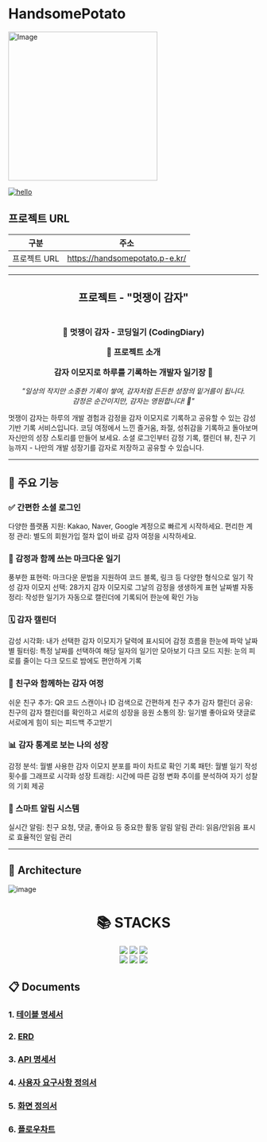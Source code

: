 # **HandsomePotato**
<img width="300" height="300" alt="Image" src="https://github.com/user-attachments/assets/a1cc7226-ac8d-4831-82cc-6761ced7be6d" />
<br>

[![hello](https://myhits.vercel.app/api/hit/https%3A%2F%2Fmyhits.vercel.app?color=blue&label=hello&size=small)](https://myhits.vercel.app)
## 프로젝트 URL
| 구분       | 주소                                                        |
|----------|-------------------------------------------------------------|
| 프로젝트 URL | https://handsomepotato.p-e.kr/ |
_____________________________________________________________________________

<h2 align="center">
    프로젝트 - "멋쟁이 감자"
</h2>

<h3 align="center">
<br>
🥔 멋쟁이 감자 - 코딩일기 (CodingDiary)
<br>

📖 프로젝트 소개

감자 이모지로 하루를 기록하는 개발자 일기장 🌱
</h3>

<p align="center">
  <i>"일상의 작지만 소중한 기록이 쌓여, 감자처럼 든든한 성장의 밑거름이 됩니다.
  <br>감정은 순간이지만, 감자는 영원합니다! 🥔"</i>
</p>

멋쟁이 감자는 하루의 개발 경험과 감정을 감자 이모지로 기록하고 공유할 수 있는 감성 기반 기록 서비스입니다. 코딩 여정에서 느낀 즐거움, 좌절, 성취감을 기록하고 돌아보며 자신만의 성장 스토리를 만들어 보세요. 소셜 로그인부터 감정 기록, 캘린더 뷰, 친구 기능까지 - 나만의 개발 성장기를 감자로 저장하고 공유할 수 있습니다.
<br>
_____________________________________________________________________________

## 🚀 주요 기능

### ✅ 간편한 소셜 로그인

다양한 플랫폼 지원: Kakao, Naver, Google 계정으로 빠르게 시작하세요.
편리한 계정 관리: 별도의 회원가입 절차 없이 바로 감자 여정을 시작하세요.

### 📝 감정과 함께 쓰는 마크다운 일기

풍부한 표현력: 마크다운 문법을 지원하여 코드 블록, 링크 등 다양한 형식으로 일기 작성
감자 이모지 선택: 28가지 감자 이모지로 그날의 감정을 생생하게 표현
날짜별 자동 정리: 작성한 일기가 자동으로 캘린더에 기록되어 한눈에 확인 가능

### 🗓️ 감자 캘린더

감성 시각화: 내가 선택한 감자 이모지가 달력에 표시되어 감정 흐름을 한눈에 파악
날짜별 필터링: 특정 날짜를 선택하여 해당 일자의 일기만 모아보기
다크 모드 지원: 눈의 피로를 줄이는 다크 모드로 밤에도 편안하게 기록

### 👫 친구와 함께하는 감자 여정

쉬운 친구 추가: QR 코드 스캔이나 ID 검색으로 간편하게 친구 추가
감자 캘린더 공유: 친구의 감자 캘린더를 확인하고 서로의 성장을 응원
소통의 장: 일기별 좋아요와 댓글로 서로에게 힘이 되는 피드백 주고받기

### 📊 감자 통계로 보는 나의 성장

감정 분석: 월별 사용한 감자 이모지 분포를 파이 차트로 확인
기록 패턴: 월별 일기 작성 횟수를 그래프로 시각화
성장 트래킹: 시간에 따른 감정 변화 추이를 분석하여 자기 성찰의 기회 제공

### 🔔 스마트 알림 시스템

실시간 알림: 친구 요청, 댓글, 좋아요 등 중요한 활동 알림
알림 관리: 읽음/안읽음 표시로 효율적인 알림 관리
<br>
_____________________________________________________________________________

## **🔱 Architecture**
![image](https://github.com/user-attachments/assets/ebd7d482-97b5-454d-be5d-1073682e4c90)
<div align=center><h1>📚 STACKS</h1></div>

<div align=center> 
    <img src="https://img.shields.io/badge/python-4169e1?style=for-the-badge&logo=python&logoColor=white"> 
    <img src="https://img.shields.io/badge/django-092E20?style=for-the-badge&logo=django&logoColor=white">
    <img src="https://img.shields.io/badge/github-181717?style=for-the-badge&logo=github&logoColor=white">
    <br>
    <img src="https://img.shields.io/badge/git-F05032?style=for-the-badge&logo=git&logoColor=white"> 
    <img src="https://img.shields.io/badge/postgresql-4479A1?style=for-the-badge&logo=postgresql&logoColor=white">
    <img src="https://img.shields.io/badge/amazonaws-232F3E?style=for-the-badge&logo=amazonaws&logoColor=white">
</div>

<h2>📋 Documents</h2>

### 1. [테이블 명세서](https://www.notion.so/1d8caf5650aa806abf75fdc5a7f720ed)
### 2. [ERD](https://www.erdcloud.com/d/gAKrEjuk6ECJdp2RL)
### 3. [API 명세서](https://docs.google.com/spreadsheets/d/1TPVanhpBEOxsP9YJ_7vGjBw8hk6eE8Ff28uk38PpqBk/edit?gid=0#gid=0)
### 4. [사용자 요구사항 정의서](https://www.notion.so/1f9caf5650aa80bd96dcc8d443129543?pvs=4)
### 5. [화면 정의서](https://www.figma.com/design/P2UJYNcY9nlpEPGqF5oKOF/Untitled1?node-id=225-21539&t=ukzA1D7kOnQm6n8k-1)
### 6. [플로우차트](https://www.figma.com/design/P2UJYNcY9nlpEPGqF5oKOF/Untitled1?node-id=225-21539&t=ukzA1D7kOnQm6n8k-1)